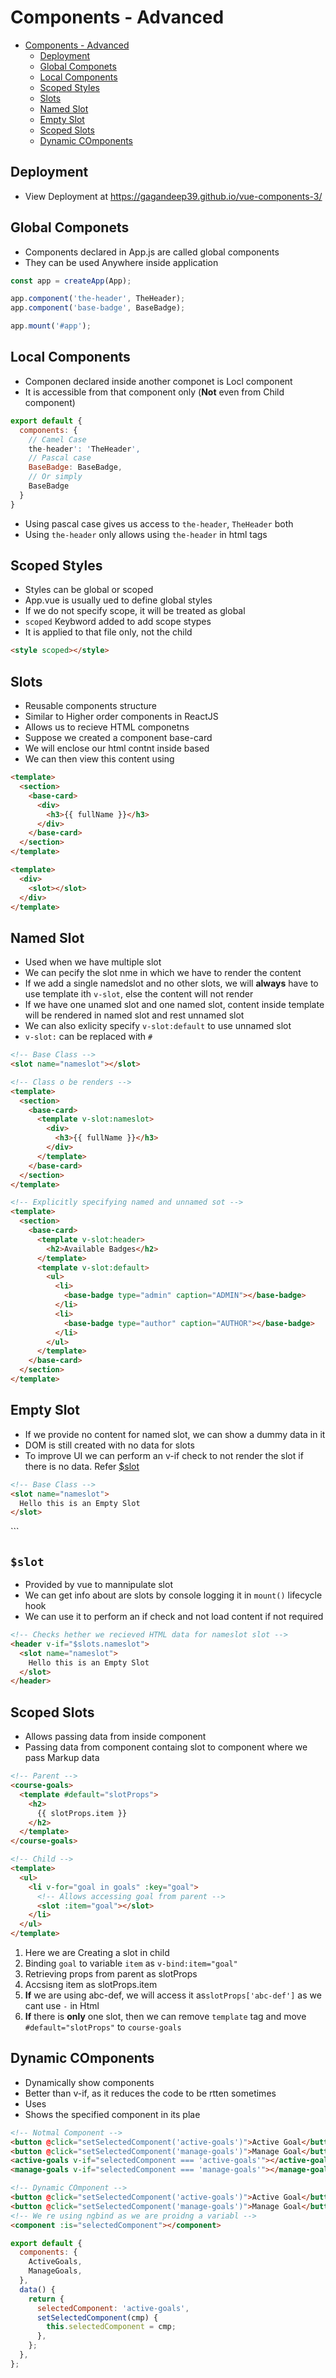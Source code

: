 # Components - Advanced

- [Components - Advanced](#components---advanced)
  - [Deployment](#deployment)
  - [Global Componets](#global-componets)
  - [Local Components](#local-components)
  - [Scoped Styles](#scoped-styles)
  - [Slots](#slots)
  - [Named Slot](#named-slot)
  - [Empty Slot](#empty-slot)
  - [Scoped Slots](#scoped-slots)
  - [Dynamic COmponents](#dynamic-components)

## Deployment

- View Deployment at https://gagandeep39.github.io/vue-components-3/

## Global Componets

- Components declared in App.js are called global components
- They can be used Anywhere inside application

```js
const app = createApp(App);

app.component('the-header', TheHeader);
app.component('base-badge', BaseBadge);

app.mount('#app');
```

## Local Components

- Componen declared inside another componet is Locl component
- It is accessible from that component only (**Not** even from Child component)

```js
export default {
  components: {
    // Camel Case
    the-header': 'TheHeader',
    // Pascal case
    BaseBadge: BaseBadge,
    // Or simply
    BaseBadge
  }
}
```

- Using pascal case gives us access to `the-header`, `TheHeader` both
- Using `the-header` only allows using `the-header` in html tags

## Scoped Styles

- Styles can be global or scoped
- App.vue is usually ued to define global styles
- If we do not specify scope, it will be treated as global
- `scoped` Keybword added to add scope stypes
- It is applied to that file only, not the child

```html
<style scoped></style>
```

## Slots

- Reusable components structure
- Similar to Higher order components in ReactJS
- Allows us to recieve HTML componetns
- Suppose we created a component base-card
- We will enclose our html contnt inside based
- We can then view this content using <slot> </slot>

```html
<template>
  <section>
    <base-card>
      <div>
        <h3>{{ fullName }}</h3>
      </div>
    </base-card>
  </section>
</template>
```

```html
<template>
  <div>
    <slot></slot>
  </div>
</template>
```

## Named Slot

- Used when we have multiple slot
- We can pecify the slot nme in which we have to render the content
- If we add a single namedslot and no other slots, we will **always** have to use template ith `v-slot`, else the content will not render
- If we have one unamed slot and one named slot, content inside template will be rendered in named slot and rest unnamed slot
- We can also exlicity specify `v-slot:default` to use unnamed slot
- `v-slot:` can be replaced with `#`

```html
<!-- Base Class -->
<slot name="nameslot"></slot>
```

```html
<!-- Class o be renders -->
<template>
  <section>
    <base-card>
      <template v-slot:nameslot>
        <div>
          <h3>{{ fullName }}</h3>
        </div>
      </template>
    </base-card>
  </section>
</template>
```

```html
<!-- Explicitly specifying named and unnamed sot -->
<template>
  <section>
    <base-card>
      <template v-slot:header>
        <h2>Available Badges</h2>
      </template>
      <template v-slot:default>
        <ul>
          <li>
            <base-badge type="admin" caption="ADMIN"></base-badge>
          </li>
          <li>
            <base-badge type="author" caption="AUTHOR"></base-badge>
          </li>
        </ul>
      </template>
    </base-card>
  </section>
</template>
```

## Empty Slot

- If we provide no content for named slot, we can show a dummy data in it
- DOM is still created with no data for slots
- To improve UI we can perform an v-if check to not render the slot if there is no data. Refer [\$slot](#slot)

```html
<!-- Base Class -->
<slot name="nameslot">
  Hello this is an Empty Slot
</slot>
```

<!-- Class o be renders, but no content provded for nameslot -->
<template>
  <section>
    <base-card>
      <template v-slot:default>
        <h3>{{ fullName }}</h3>
      </template>
    </base-card>
  </section>
</template>
```

## `$slot`

- Provided by vue to mannipulate slot
- We can get info about are slots by console logging it in `mount()` lifecycle hook
- We can use it to perform an if check and not load content if not required

```html
<!-- Checks hether we recieved HTML data for nameslot slot -->
<header v-if="$slots.nameslot">
  <slot name="nameslot">
    Hello this is an Empty Slot
  </slot>
</header>
```

## Scoped Slots

- Allows passing data from inside component
- Passing data from component containg slot to component where we pass Markup data

```html
<!-- Parent -->
<course-goals>
  <template #default="slotProps">
    <h2>
      {{ slotProps.item }}
    </h2>
  </template>
</course-goals>
```

```html
<!-- Child -->
<template>
  <ul>
    <li v-for="goal in goals" :key="goal">
      <!-- Allows accessing goal from parent -->
      <slot :item="goal"></slot>
    </li>
  </ul>
</template>
```

1. Here we are Creating a slot in child
2. Binding `goal` to variable `item` as `v-bind:item="goal"`
3. Retrieving props from parent as slotProps
4. Accsisng item as slotProps.item
5. **If** we are using abc-def, we will access it as`slotProps['abc-def']` as we cant use `-` in Html
6. **If** there is **only** one slot, then we can remove `template` tag and move `#default="slotProps"` to `course-goals`

## Dynamic COmponents

- Dynamically show components
- Better than v-if, as it reduces the code to be rtten sometimes
- Uses <component is="custom-defined-cmponent"></component>
- Shows the specified component in its plae

```html
<!-- Notmal Component -->
<button @click="setSelectedComponent('active-goals')">Active Goal</button>
<button @click="setSelectedComponent('manage-goals')">Manage Goal</button>
<active-goals v-if="selectedComponent === 'active-goals'"></active-goals>
<manage-goals v-if="selectedComponent === 'manage-goals'"></manage-goals>

<!-- Dynamic COmponent -->
<button @click="setSelectedComponent('active-goals')">Active Goal</button>
<button @click="setSelectedComponent('manage-goals')">Manage Goal</button>
<!-- We re using ngbind as we are proidng a variabl -->
<component :is="selectedComponent"></component>
```

```js
export default {
  components: {
    ActiveGoals,
    ManageGoals,
  },
  data() {
    return {
      selectedComponent: 'active-goals',
      setSelectedComponent(cmp) {
        this.selectedComponent = cmp;
      },
    };
  },
};
```
